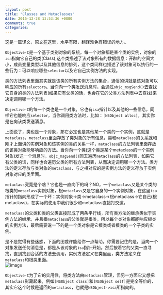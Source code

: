 ```yaml
---
layout: post
title: "Classes and Metaclasses"
date: 2015-12-28 13:53:36 +0800
comments: true
categories: 
---
```

这是一篇译文，原文[在这里](http://www.sealiesoftware.com/blog/archive/2009/04/14/objc_explain_Classes_and_metaclasses.html)，水平有限，翻译难免有错误的地方。  

`Objective-C`是一个基于类别对象的系统。每一个对象都是某个类的实例，对象的`isa`指向它自己的类(Class),这个类描述了该对象所有的数据信息：开辟的空间大小，成员变量类型以及其他信息的排列，这个类同样也描述了该对象可以执行的一些行为：可以响应哪些`selector`以及它自己实例方法的实现。  

类的方法列表里面其实就是该类的所有实例方法的集合，通俗的讲就是该对象可以响应的所有`selectors`。当你向一个类发送消息时，会通过`objc_msgSend()`去查找它自身的类的方法列表(如果它有父类的话，也会在它的父类方法列表中去查找)来决定调用哪一个方法。  
<!--more-->
`Objective-C`的每一个类也是一个对象，它也有`isa`指针以及其他的一些信息，同样它也能响应`selector`，当你调用类方法时，比如：`[NSObject alloc]`，其实你是在向该类发送消息。  
  
上面说了，类也是一个对象，那它必定也是其他某一个类的一个实例，这就是`metaclass`，`metaclass`里面存放了类对象的所有信息，类和`metaclass`的关系就和刚才上面讲的实例对象和该实例的类的关系一样，`metaclass`的方法列表里面存放的该类对象能够响应的方法。当你向一个类(这个类是某个metaclass的一个实例对象)发送一个消息时，`objc_msgSend()`回去遍历`metaclass`的方法列表，如果它有父类的话，同样也会遍历父类的所有方法列表，从而决定调用哪一个方法。类方法的定义存放与类对象的`metaclass`，与之相对应的是实例方法的定义存放于实例对象对应的类里面。  
  
`metaclass`究竟是个啥？它也是一直向下的吗？NO，一个`metaclass`又是某个类的根类的`metaclass`实例对象，根`metaclass`又是它自身的一个实例对象，在这里`isa`指针的指向形成了一个环：实例对象->类->metaclass->根metaclass->它自己(根metaclass)，在实际的使用中我们很少和metaclass直接打交道。  

`metaclass`的父类和类的父类直接形成了两条平行线，所有类方法的继承类似于实例方法的继承，并且根`metaclass`的父类就是根类，所以每个类对象都能响应根类的实例方法，最后需要说一下的是一个类对象是它根类或者根类的一个子类的实例。  
  
是不是觉得有些迷惑，下面的图或许能给你一点帮助，你需要记住的是，当向一个对象发送任何消息是，都是从该对象的`isa`指针开始，然后按着它的父类一直寻找，直到找到合适的方法去调用，实例方法定义在类里面，类方法定义在`metaclass`和根类里面。  
![image](http://ww4.sinaimg.cn/mw690/8f7a6fe0jw1ezfb7ybjzqj20gw0hm40e.jpg)
  
`Objective-C`为了它的实用性，将类方法由`metaclass`管理，但另一方面它又想把`metaclass`影藏起来，例如`[NSObject class]`和`[NSObject self]`是完全等价的，其实它这个时候是返回的`metaclass`，也就是`NSObject->isa`所指向的。